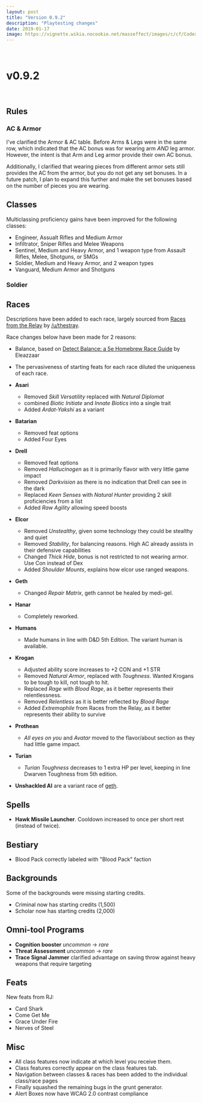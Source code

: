 ```yaml
---
layout: post
title: "Version 0.9.2"
description: "Playtesting changes"
date: 2019-01-17
image: https://vignette.wikia.nocookie.net/masseffect/images/c/cf/Codex_ME_-_FTL_Drive.png/revision/latest?cb=20140820095603&format=original
---
```


<br>

# v0.9.2  

<br>

## Rules

### AC & Armor
I've clarified the Armor & AC table. Before Arms & Legs were in the same row, which indicated that the AC bonus was for wearing arm _AND_ leg armor.
However, the intent is that Arm and Leg armor provide their own AC bonus. 

Additionally, I clarified that wearing pieces from different armor sets still provides the AC from the armor, but you do not get any set bonuses.
In a future patch, I plan to expand this further and make the set bonuses based on the number of pieces you are wearing. 

## Classes
Multiclassing proficiency gains have been improved for the following classes:
- Engineer, Assualt Rifles and Medium Armor
- Infiltrator, Sniper Rifles and Melee Weapons
- Sentinel, Medium and Heavy Armor, and 1 weapon type from Assault Rifles, Melee, Shotguns, or SMGs
- Soldier, Medium and Heavy Armor, and 2 weapon types
- Vanguard, Medium Armor and Shotguns

### Soldier

## Races

Descriptions have been added to each race, largely sourced from [Races from the Relay](https://www.gmbinder.com/share/-L7HA1pIhxcx3bVb8vqf) by [/u/thestray](https://www.reddit.com/user/thestray).

Race changes below have been made for 2 reasons:
- Balance, based on [Detect Balance: a 5e Homebrew Race Guide](https://docs.google.com/spreadsheets/d/1vq1kz6PRAbw5LHy6amH-bNb4OuB8DBXL1RsZROt03Sc/edit#gid=0) by Eleazzaar
- The pervasiveness of starting feats for each race diluted the uniqueness of each race.

- __Asari__
  - Removed _Skill Versatility_ replaced with _Natural Diplomat_
  - combined _Biotic Initiate_ and _Innate Biotics_ into a single trait
  - Added _Ardat-Yakshi_ as a variant

- __Batarian__
  - Removed feat options
  - Added Four Eyes 
  
- __Drell__
  - Removed feat options
  - Removed _Hallucinogen_ as it is primarily flavor with very little game impact
  - Removed _Darkvision_ as there is no indication that Drell can see in the dark
  - Replaced _Keen Senses_ with _Natural Hunter_ providing 2 skill proficiencies from a list
  - Added _Raw Agility_ allowing speed boosts 
  
- __Elcor__
  - Removed _Unstealthy_, given some technology they could be stealthy and quiet
  - Removed _Stability_, for balancing reasons. High AC already assists in their defensive capabilities
  - Changed _Thick Hide_, bonus is not restricted to not wearing armor. Use Con instead of Dex
  - Added _Shoulder Mounts_, explains how elcor use ranged weapons.
  
- __Geth__
  - Changed _Repair Matrix_, geth cannot be healed by medi-gel. 
  
- __Hanar__
  - Completely reworked.
  
- __Humans__
  - Made humans in line with D&D 5th Edition. The variant human is available.
  
- __Krogan__
  - Adjusted ability score increases to +2 CON and +1 STR
  - Removed _Natural Armor_, replaced with _Toughness_. Wanted Krogans to be tough to kill, not tough to hit.
  - Replaced _Rage_ with _Blood Rage_, as it better represents their relentlessness.
  - Removed _Relentless_ as it is better reflected by _Blood Rage_
  - Added _Extremophile_ from Races from the Relay, as it better represents their ability to survive
  
- __Prothean__
  - _All eyes on you_ and _Avatar_ moved to the flavor/about section as they had little game impact.

- __Turian__
  - _Turian Toughness_ decreases to 1 extra HP per level, keeping in line Dwarven Toughness from 5th edition.
  
- __Unshackled AI__ are a variant race of [geth](/phb/races/geth).

## Spells
- __Hawk Missile Launcher__. Cooldown increased to once per short rest (instead of twice).

## Bestiary

- Blood Pack correctly labeled with "Blood Pack" faction

## Backgrounds
Some of the backgrounds were missing starting credits.
- Criminal now has starting credits (1,500)
- Scholar now has starting credits (2,000)

## Omni-tool Programs
- __Cognition booster__ _uncommon_ -> _rare_
- __Threat Assessment__ _uncommon_ -> _rare_
- __Trace Signal Jammer__ clarified advantage on saving throw against heavy weapons that require targeting

## Feats
New feats from RJ:
- Card Shark
- Come Get Me
- Grace Under Fire
- Nerves of Steel

## Misc
- All class features now indicate at which level you receive them.
- Class features correctly appear on the class features tab.
- Navigation between classes & races has been added to the individual class/race pages
- Finally squashed the remaining bugs in the grunt generator.
- Alert Boxes now have WCAG 2.0 contrast compliance 
